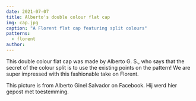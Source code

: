 ```yaml
---
date: 2021-07-07
title: Alberto's double colour flat cap
img: cap.jpg
caption: "A Florent flat cap featuring split colours"
patterns:
  - florent
author:
---
```


This double colour flat cap was made by Alberto G. S., who says that the secret of the colour split is to use the existing points on the pattern! We are super impressed with this fashionable take on Florent.

<Note>

This picture is from Alberto Ginel Salvador on Facebook. Hij werd hier gepost met toestemming.

</Note>
